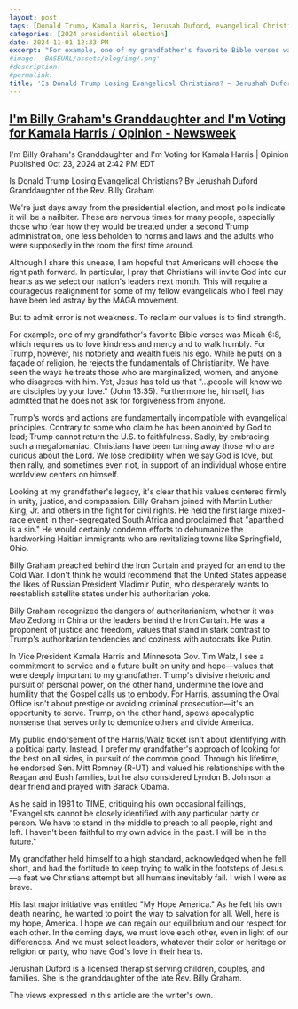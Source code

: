 ```yaml
---
layout: post
tags: [Donald Trump, Kamala Harris, Jerusah Duford, evangelical Christians, Franklin Graham, Billy Graham]
categories: [2024 presidential election]
date: 2024-11-01 12:33 PM
excerpt: "For example, one of my grandfather's favorite Bible verses was Micah 6:8, which requires us to love kindness and mercy and to walk humbly. For Trump, however, his notoriety and wealth fuels his ego. While he puts on a façade of religion, he rejects the fundamentals of Christianity. We have seen the ways he treats those who are marginalized, women, and anyone who disagrees with him. Yet, Jesus has told us that “...people will know we are disciples by your love.” (John 13:35). Furthermore he, himself, has admitted that he does not ask for forgiveness from anyone."
#image: 'BASEURL/assets/blog/img/.png'
#description:
#permalink:
title: 'Is Donald Trump Losing Evangelical Christians? – Jerushah Duford, Granddaughter of the Rev. Billy Graham'
---
```



## [I'm Billy Graham's Granddaughter and I'm Voting for Kamala Harris / Opinion - Newsweek](https://www.newsweek.com/im-billy-grahams-granddaughter-im-voting-kamala-harris-opinion-1973863)

I'm Billy Graham's Granddaughter and I'm Voting for Kamala Harris | Opinion
Published Oct 23, 2024 at 2:42 PM EDT

Is Donald Trump Losing Evangelical Christians?
By Jerushah Duford
Granddaughter of the Rev. Billy Graham

We're just days away from the presidential election, and most polls indicate it will be a nailbiter. These are nervous times for many people, especially those who fear how they would be treated under a second Trump administration, one less beholden to norms and laws and the adults who were supposedly in the room the first time around.

Although I share this unease, I am hopeful that Americans will choose the right path forward. In particular, I pray that Christians will invite God into our hearts as we select our nation's leaders next month. This will require a courageous realignment for some of my fellow evangelicals who I feel may have been led astray by the MAGA movement.

But to admit error is not weakness. To reclaim our values is to find strength.

For example, one of my grandfather's favorite Bible verses was Micah 6:8, which requires us to love kindness and mercy and to walk humbly. For Trump, however, his notoriety and wealth fuels his ego. While he puts on a façade of religion, he rejects the fundamentals of Christianity. We have seen the ways he treats those who are marginalized, women, and anyone who disagrees with him. Yet, Jesus has told us that "...people will know we are disciples by your love." (John 13:35). Furthermore he, himself, has admitted that he does not ask for forgiveness from anyone.

Trump's words and actions are fundamentally incompatible with evangelical principles. Contrary to some who claim he has been anointed by God to lead; Trump cannot return the U.S. to faithfulness. Sadly, by embracing such a megalomaniac, Christians have been turning away those who are curious about the Lord. We lose credibility when we say God is love, but then rally, and sometimes even riot, in support of an individual whose entire worldview centers on himself.

Looking at my grandfather's legacy, it's clear that his values centered firmly in unity, justice, and compassion. Billy Graham joined with Martin Luther King, Jr. and others in the fight for civil rights. He held the first large mixed-race event in then-segregated South Africa and proclaimed that "apartheid is a sin." He would certainly condemn efforts to dehumanize the hardworking Haitian immigrants who are revitalizing towns like Springfield, Ohio.

Billy Graham preached behind the Iron Curtain and prayed for an end to the Cold War. I don't think he would recommend that the United States appease the likes of Russian President Vladimir Putin, who desperately wants to reestablish satellite states under his authoritarian yoke.

Billy Graham recognized the dangers of authoritarianism, whether it was Mao Zedong in China or the leaders behind the Iron Curtain. He was a proponent of justice and freedom, values that stand in stark contrast to Trump's authoritarian tendencies and coziness with autocrats like Putin.

In Vice President Kamala Harris and Minnesota Gov. Tim Walz, I see a commitment to service and a future built on unity and hope—values that were deeply important to my grandfather. Trump's divisive rhetoric and pursuit of personal power, on the other hand, undermine the love and humility that the Gospel calls us to embody. For Harris, assuming the Oval Office isn't about prestige or avoiding criminal prosecution—it's an opportunity to serve. Trump, on the other hand, spews apocalyptic nonsense that serves only to demonize others and divide America.

My public endorsement of the Harris/Walz ticket isn't about identifying with a political party. Instead, I prefer my grandfather's approach of looking for the best on all sides, in pursuit of the common good. Through his lifetime, he endorsed Sen. Mitt Romney (R-UT) and valued his relationships with the Reagan and Bush families, but he also considered Lyndon B. Johnson a dear friend and prayed with Barack Obama.

As he said in 1981 to TIME, critiquing his own occasional failings, "Evangelists cannot be closely identified with any particular party or person. We have to stand in the middle to preach to all people, right and left. I haven't been faithful to my own advice in the past. I will be in the future."

My grandfather held himself to a high standard, acknowledged when he fell short, and had the fortitude to keep trying to walk in the footsteps of Jesus—a feat we Christians attempt but all humans inevitably fail. I wish I were as brave.

His last major initiative was entitled "My Hope America." As he felt his own death nearing, he wanted to point the way to salvation for all. Well, here is my hope, America. I hope we can regain our equilibrium and our respect for each other. In the coming days, we must love each other, even in light of our differences. And we must select leaders, whatever their color or heritage or religion or party, who have God's love in their hearts.

Jerushah Duford is a licensed therapist serving children, couples, and families. She is the granddaughter of the late Rev. Billy Graham.

The views expressed in this article are the writer's own.
